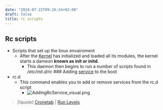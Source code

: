 ```yaml
---
date: "2024-07-22T09:10:24+02:00"
draft: false
title: rc scripts
---
```


## Rc scripts

-   Scripts that set up the linux envairoment
    -   After the [Kernel](/Notes/posts/Linux/Kernel/Kernel) has
        initialized and loaded all its modules, the kernel starts a
        dameon **known as init or initd.**
        -   This daemon then begins to run a number of scripts found in
            */etc/init.d/rc* ### Adding
            [service](/Notes/posts/Linux/service) to the boot
-   rc.d
    -   This command enables you to add or remove services from the rc.d
        script
        -   ![AddingRcService_visual.png](/Notes/AddingRcService_visual.png "fig:")

> \[!quote\] [Cronetab](/Notes/posts/scriptss/Cronetab) \| [Run
> Levels](/Notes/posts/for_later/Run_Levels)
